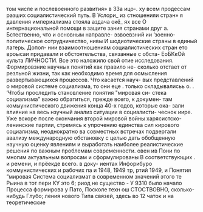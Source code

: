 том числе и
послевоенного развития» в 33а ицо-.
ху всем продессам разших социалистический путь. В Услори_
из
стношенияи стран» я давления империализма стояла аздача окё_
ях все О интернациональной помощи в защите
зания странами друг а. Бстественно, что и основным направле-
эзвоевзний ии ‘зоенно-политическое сотрудничество,
нивы И шодиотические страны в единый лагерь. Допол-
нии взаимоотношениям социалистических стран
ето вроысаи придавали и обстоятельства, связанные с обста-
ЕоБКкОй культа ЛИЧНОСТИ.
Все это наложило свой отие
исследования. Формировзние научных понятий как правило не-
сколько отстает от резльной жизни, так как необходимо время
для осмысления развертывающихся процессов. Что касается науч-
вых представлений о мировой системе социализма, то они еце .
только складывалисьь о. .
‘Чтобы проследить становление понятия "мировая си-
стека социализма" важно обратиться, прежде всего, к докумен-
там комыунистического движения конца 40-х годов, которые ока-
зали влияние на весь нзучный анализ ситуации в социалисти-
чеснок иире. Уже вскоре после окончания второй мировой войны
харясистско-ленинские партии, стремясь к упрочению единства
сил кирового социализма, неоднократно ва совместных встречах
подвергали авализу международную обстановку с целью дать
обобщенную научную оценку явлениям и выработать наиболее
реалистические решения по важным проблемам современности.
овен ив Пони по многим актуальным вопросам
и сформулированы В соответствующих .
и ремени, и прёекде всего. в доку-
иентах Инфорибуро коммунистических и рабочих па и
1948, 1949 тр, ртий 1949,
и
Понятия “мировая Система социализмат в современном
значений этого те
Рыина в тот пери
КУ это 6; риод не существо -
У 9310 было начало Процесса формирова у Пато, Посколе
техн
ош СТОСТВОВНО, сколько-нибудь Глубо;
ления нового Типа связей, здесь во
12
чаток и на теоретические
